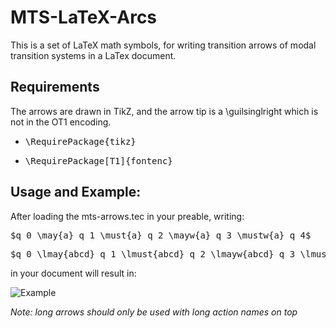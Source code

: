 MTS-LaTeX-Arcs
==============
This is a set of LaTeX math symbols, for writing transition arrows of modal transition systems in a LaTex document.

Requirements
------------
The arrows are drawn in TikZ, and the arrow tip is a \guilsinglright which is not in the OT1 encoding.
  * <pre>\RequirePackage{tikz}</pre>
  * <pre>\RequirePackage[T1]{fontenc}</pre>

Usage and Example:
--------
After loading the mts-arrows.tec in your preable, writing:

 <pre>$q_0 \may{a} q_1 \must{a} q_2 \mayw{a} q_3 \mustw{a} q_4$</pre>
 <pre>$q_0 \lmay{abcd} q_1 \lmust{abcd} q_2 \lmayw{abcd} q_3 \lmustw{abcd} q_4$</pre>

in your document will result in:

![Example](https://raw.github.com/mikaelhm/MTS-LaTeX-Arrows/master/example.png)

*Note: long arrows should only be used with long action names on top*
